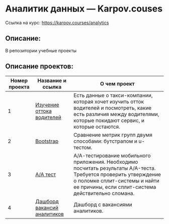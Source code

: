 # Аналитик данных — Karpov.couses
Ссылка на курс: https://karpov.courses/analytics

## Описание:
В репозитории учебные проекты 

## Описание проектов:
| Номер проекта | Название и ссылка | О чем проект                                                     |
|---------------|-------------------|------------------------------------------------------------------|
|1              |[Изучение оттока водителей](https://nbviewer.org/github/Daniil-Podovinnikov/Karpov.Courses/blob/main/1.%D0%9E%D1%82%D1%82%D0%BE%D0%BA%20%D0%B2%D0%BE%D0%B4%D0%B8%D1%82%D0%B5%D0%BB%D0%B5%D0%B9%20%D1%82%D0%B0%D0%BA%D1%81%D0%B8/churn_taxi.ipynb)|Есть данные о такси-компании, которая хочет изучить отток водителей и посмотреть, какие есть различия между водителями, которые покидают сервис, и которые остаются.|
|2              |[Bootstrap](https://nbviewer.org/github/Daniil-Podovinnikov/Karpov.Courses/blob/main/2.BOOTSTRAP/bootstrap.ipynb)|Сравнение метрик групп двумя способами: бутстрапом и u-тестом.|
|3              |[А/А тест](https://nbviewer.org/github/Daniil-Podovinnikov/Karpov.Courses/blob/main/3.AA%20-%20%D1%82%D0%B5%D1%81%D1%82/aa_test.ipynb)|А/А-тестирование мобильного приложения. Необходимо посчитать результаты A/A-теста. Требуется проверить утверждение о поломке сплит-системы и найти ее причины, если сплит-система действительно сломана.|
|4              |[Дашборд вакансий аналитиков](https://public.tableau.com/app/profile/daniilpodovinnikov/viz/analysis_vacancy/Dashboard4?publish=yes)|Дашборд с вакансиями аналитиков.|

